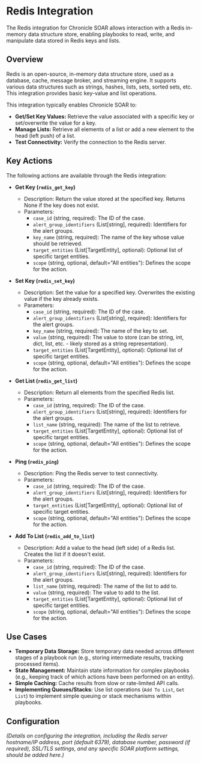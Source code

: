 # Redis Integration

The Redis integration for Chronicle SOAR allows interaction with a Redis in-memory data structure store, enabling playbooks to read, write, and manipulate data stored in Redis keys and lists.

## Overview

Redis is an open-source, in-memory data structure store, used as a database, cache, message broker, and streaming engine. It supports various data structures such as strings, hashes, lists, sets, sorted sets, etc. This integration provides basic key-value and list operations.

This integration typically enables Chronicle SOAR to:

*   **Get/Set Key Values:** Retrieve the value associated with a specific key or set/overwrite the value for a key.
*   **Manage Lists:** Retrieve all elements of a list or add a new element to the head (left push) of a list.
*   **Test Connectivity:** Verify the connection to the Redis server.

## Key Actions

The following actions are available through the Redis integration:

*   **Get Key (`redis_get_key`)**
    *   Description: Return the value stored at the specified key. Returns None if the key does not exist.
    *   Parameters:
        *   `case_id` (string, required): The ID of the case.
        *   `alert_group_identifiers` (List[string], required): Identifiers for the alert groups.
        *   `key_name` (string, required): The name of the key whose value should be retrieved.
        *   `target_entities` (List[TargetEntity], optional): Optional list of specific target entities.
        *   `scope` (string, optional, default="All entities"): Defines the scope for the action.

*   **Set Key (`redis_set_key`)**
    *   Description: Set the value for a specified key. Overwrites the existing value if the key already exists.
    *   Parameters:
        *   `case_id` (string, required): The ID of the case.
        *   `alert_group_identifiers` (List[string], required): Identifiers for the alert groups.
        *   `key_name` (string, required): The name of the key to set.
        *   `value` (string, required): The value to store (can be string, int, dict, list, etc. - likely stored as a string representation).
        *   `target_entities` (List[TargetEntity], optional): Optional list of specific target entities.
        *   `scope` (string, optional, default="All entities"): Defines the scope for the action.

*   **Get List (`redis_get_list`)**
    *   Description: Return all elements from the specified Redis list.
    *   Parameters:
        *   `case_id` (string, required): The ID of the case.
        *   `alert_group_identifiers` (List[string], required): Identifiers for the alert groups.
        *   `list_name` (string, required): The name of the list to retrieve.
        *   `target_entities` (List[TargetEntity], optional): Optional list of specific target entities.
        *   `scope` (string, optional, default="All entities"): Defines the scope for the action.

*   **Ping (`redis_ping`)**
    *   Description: Ping the Redis server to test connectivity.
    *   Parameters:
        *   `case_id` (string, required): The ID of the case.
        *   `alert_group_identifiers` (List[string], required): Identifiers for the alert groups.
        *   `target_entities` (List[TargetEntity], optional): Optional list of specific target entities.
        *   `scope` (string, optional, default="All entities"): Defines the scope for the action.

*   **Add To List (`redis_add_to_list`)**
    *   Description: Add a value to the head (left side) of a Redis list. Creates the list if it doesn't exist.
    *   Parameters:
        *   `case_id` (string, required): The ID of the case.
        *   `alert_group_identifiers` (List[string], required): Identifiers for the alert groups.
        *   `list_name` (string, required): The name of the list to add to.
        *   `value` (string, required): The value to add to the list.
        *   `target_entities` (List[TargetEntity], optional): Optional list of specific target entities.
        *   `scope` (string, optional, default="All entities"): Defines the scope for the action.

## Use Cases

*   **Temporary Data Storage:** Store temporary data needed across different stages of a playbook run (e.g., storing intermediate results, tracking processed items).
*   **State Management:** Maintain state information for complex playbooks (e.g., keeping track of which actions have been performed on an entity).
*   **Simple Caching:** Cache results from slow or rate-limited API calls.
*   **Implementing Queues/Stacks:** Use list operations (`Add To List`, `Get List`) to implement simple queuing or stack mechanisms within playbooks.

## Configuration

*(Details on configuring the integration, including the Redis server hostname/IP address, port (default 6379), database number, password (if required), SSL/TLS settings, and any specific SOAR platform settings, should be added here.)*
